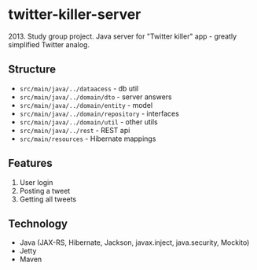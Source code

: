# twitter-killer-server
2013\. Study group project. Java server for "Twitter killer" app - greatly simplified Twitter analog.
## Structure
* `src/main/java/../dataacess` - db util
* `src/main/java/../domain/dto` - server answers
* `src/main/java/../domain/entity` - model
* `src/main/java/../domain/repository` - interfaces 
* `src/main/java/../domain/util` - other utils
* `src/main/java/../rest` - REST api
* `src/main/resources` - Hibernate mappings
## Features
1. User login
2. Posting a tweet
3. Getting all tweets
## Technology
* Java (JAX-RS, Hibernate, Jackson, javax.inject, java.security, Mockito)
* Jetty
* Maven
